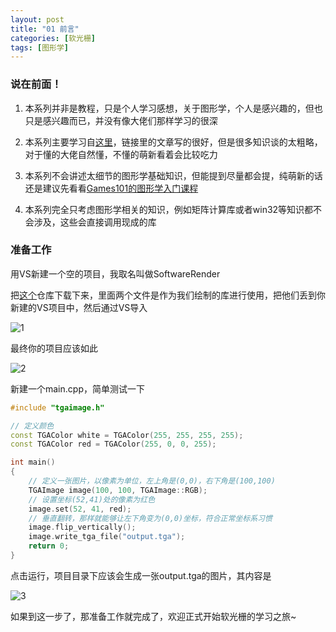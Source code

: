 ```yaml
---
layout: post
title: "01 前言"
categories: [软光栅]
tags: [图形学]
---
```


### 说在前面！

1. 本系列并非是教程，只是个人学习感想，关于图形学，个人是感兴趣的，但也只是感兴趣而已，并没有像大佬们那样学习的很深

2. 本系列主要学习自[这里](https://github.com/ssloy/tinyrenderer/wiki)，链接里的文章写的很好，但是很多知识谈的太粗略，对于懂的大佬自然懂，不懂的萌新看着会比较吃力

3. 本系列不会讲述太细节的图形学基础知识，但能提到尽量都会提，纯萌新的话还是建议先看看[Games101的图形学入门课程](https://www.bilibili.com/video/BV1X7411F744)

4. 本系列完全只考虑图形学相关的知识，例如矩阵计算库或者win32等知识都不会涉及，这些会直接调用现成的库

### 准备工作

用VS新建一个空的项目，我取名叫做SoftwareRender

把[这个](https://github.com/ssloy/tinyrenderer/tree/909fe20934ba5334144d2c748805690a1fa4c89f)仓库下载下来，里面两个文件是作为我们绘制的库进行使用，把他们丢到你新建的VS项目中，然后通过VS导入

![1](https://www.logarius996.icu/images/SoftwareRender/1.png)

最终你的项目应该如此

![2](https://www.logarius996.icu/images/SoftwareRender/2.png)

新建一个main.cpp，简单测试一下

```c++
#include "tgaimage.h"

// 定义颜色
const TGAColor white = TGAColor(255, 255, 255, 255);
const TGAColor red = TGAColor(255, 0, 0, 255);

int main()
{
    // 定义一张图片，以像素为单位，左上角是(0,0)，右下角是(100,100)
	TGAImage image(100, 100, TGAImage::RGB);
    // 设置坐标(52,41)处的像素为红色
	image.set(52, 41, red);
    // 垂直翻转，那样就能够让左下角变为(0,0)坐标，符合正常坐标系习惯
	image.flip_vertically(); 
	image.write_tga_file("output.tga");
	return 0;
}
```

点击运行，项目目录下应该会生成一张output.tga的图片，其内容是

![3](https://www.logarius996.icu/images/SoftwareRender/3.png)

如果到这一步了，那准备工作就完成了，欢迎正式开始软光栅的学习之旅~
